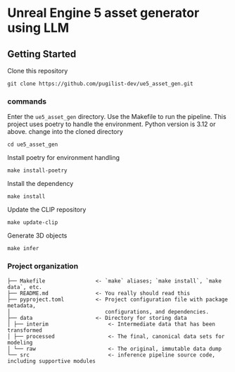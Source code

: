 # Unreal Engine 5 asset generator using LLM
## Getting Started
Clone this repository

```commandline
git clone https://github.com/pugilist-dev/ue5_asset_gen.git
```
### commands
Enter the `ue5_asset_gen` directory. Use the Makefile to run the pipeline. This project uses poetry to handle the environment. Python version is 3.12 or above.
change into the cloned directory
```commandline
cd ue5_asset_gen
```
Install poetry for environment handling
```commandline
make install-poetry
```
Install the dependency
```commandline
make install
```
Update the CLIP repository
```commandline
make update-clip
```
Generate 3D objects
```commandline
make infer
```
### Project organization
```
├── Makefile                <- `make` aliases; `make install`, `make data`, etc.
├── README.md               <- You really should read this
├── pyproject.toml          <- Project configuration file with package metadata, 
│                              configurations, and dependencies.
├── data                    <- Directory for storing data
│ ├── interim                   <- Intermediate data that has been transformed
│ ├── processed                 <- The final, canonical data sets for modeling
│ └── raw                       <- The original, immutable data dump
└── src                         <- inference pipeline source code, including supportive modules

